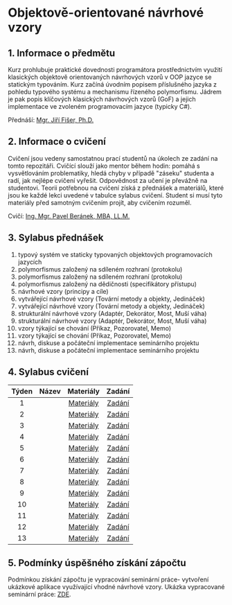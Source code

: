 # Objektově-orientované návrhové vzory

## 1. Informace o předmětu

Kurz prohlubuje praktické dovednosti programátora prostřednictvím využití klasických objektově orientovaných návrhových vzorů v OOP jazyce se statickým typováním. Kurz začíná úvodním popisem příslušného jazyka z pohledu typového systému a mechanismu řízeného polymorfismu. Jádrem je pak popis klíčových klasických návrhových vzorů (GoF) a jejich implementace ve zvoleném programovacím jazyce (typicky C#). 

Přednáší: [Mgr. Jiří Fišer, Ph.D. ](https://ki.ujep.cz/cs/personalni-slozeni/jiri-fiser/)

## 2. Informace o cvičení

Cvičení jsou vedeny samostatnou prací studentů na úkolech ze zadání na tomto repozitáři. Cvičící slouží jako mentor během hodin: pomáhá s vysvětlováním problematiky, hledá chyby v případě "záseku" studenta a radí, jak nejlépe cvičení vyřešit. Odpovědnost za učení je převážně na studentovi. Teorii potřebnou na cvičení získá z přednášek a materiálů, které jsou ke každé lekci uvedené v tabulce sylabus cvičení. Student si musí tyto materiály před samotným cvičením projít, aby cvičením rozuměl.

Cvičí: [Ing. Mgr. Pavel Beránek, MBA, LL.M.](https://ki.ujep.cz/cs/personalni-slozeni/pavel-beranek/)

## 3. Sylabus přednášek

1. typový systém ve staticky typovaných objektových programovacích jazycích
2. polymorfismus založený na sdíleném rozhraní (protokolu)
3. polymorfismus založený na sdíleném rozhraní (protokolu)
4. polymorfismus založený na dědičnosti (specifikátory přístupu)
5. návrhové vzory (principy a cíle)
6. vytvářející návrhové vzory (Tovární metody a objekty, Jedináček)
7. vytvářející návrhové vzory (Tovární metody a objekty, Jedináček)
8. strukturální návrhové vzory (Adaptér, Dekorátor, Most, Muší váha)
9. strukturální návrhové vzory (Adaptér, Dekorátor, Most, Muší váha)
10. vzory týkající se chování (Příkaz, Pozorovatel, Memo)
11. vzory týkající se chování (Příkaz, Pozorovatel, Memo)
12. návrh, diskuse a počáteční implementace seminárního projektu
13. návrh, diskuse a počáteční implementace seminárního projektu

## 4. Sylabus cvičení

|  Týden |  Název |  Materiály | Zadání |
| :----: | :----: |   :----:   | :----: |
|    1   |  | [Materiály]() | [Zadání](https://github.com/pavelberanek91/UJEP/tree/main/OONV/Cvičen%C3%AD%201) |
|    2   |  | [Materiály]() | [Zadání](https://github.com/pavelberanek91/UJEP/tree/main/OONV/Cvičen%C3%AD%202) |
|    3   |  | [Materiály]() | [Zadání](https://github.com/pavelberanek91/UJEP/tree/main/OONV/Cvičen%C3%AD%203) |
|    4   |  | [Materiály]() | [Zadání](https://github.com/pavelberanek91/UJEP/tree/main/OONV/Cvičen%C3%AD%204) |
|    5   |  | [Materiály]() | [Zadání](https://github.com/pavelberanek91/UJEP/tree/main/OONV/Cvičen%C3%AD%205) |
|    6   |  | [Materiály]() | [Zadání](https://github.com/pavelberanek91/UJEP/tree/main/OONV/Cvičen%C3%AD%206) |
|    7   |  | [Materiály]() | [Zadání](https://github.com/pavelberanek91/UJEP/tree/main/OONV/Cvičen%C3%AD%207) |
|    8   |  | [Materiály]() | [Zadání](https://github.com/pavelberanek91/UJEP/tree/main/OONV/Cvičen%C3%AD%208) |
|    9   |  | [Materiály]() | [Zadání](https://github.com/pavelberanek91/UJEP/tree/main/OONV/Cvičen%C3%AD%209) |
|   10   |  | [Materiály]() | [Zadání](https://github.com/pavelberanek91/UJEP/tree/main/OONV/Cvičen%C3%AD%2010) |
|   11   |  | [Materiály]() | [Zadání](https://github.com/pavelberanek91/UJEP/tree/main/OONV/Cvičen%C3%AD%2011) |
|   12   |  | [Materiály]() | [Zadání](https://github.com/pavelberanek91/UJEP/tree/main/OONV/Cvičen%C3%AD%2012) |
|   13   |  | [Materiály]() | [Zadání](https://github.com/pavelberanek91/UJEP/tree/main/OONV/Cvičen%C3%AD%2013) |


## 5. Podmínky úspěšného získání zápočtu

Podmínkou získání zápočtu je vypracování seminární práce- vytvoření ukázkové aplikace využívající vhodné návrhové vzory. Ukázka vypracované seminární práce: [ZDE]().

